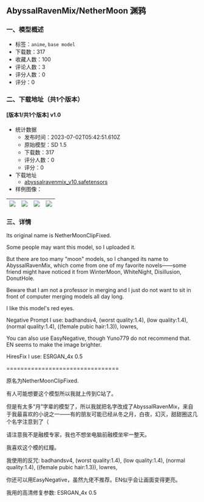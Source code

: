 ## AbyssalRavenMix/NetherMoon 渊鸦 
### 一、模型概述

- 标签：`anime`, `base model`
- 下载数：317
- 收藏人数：100
- 评论人数：3
- 评分人数：0
- 评分：0

### 二、下载地址（共1个版本）

#### [版本1/共1个版本] v1.0

- 统计数据
  - 发布时间：2023-07-02T05:42:51.610Z
  - 原始模型：SD 1.5
  - 下载数：317
  - 评分人数：0
  - 评分：0
- 下载地址
  - [abyssalravenmix_v10.safetensors](https://civitai.com/api/download/models/108426)
- 样例图像：

| <img src="https://image.civitai.com/xG1nkqKTMzGDvpLrqFT7WA/4fb218de-47c7-4871-9d46-9b5f94cf7033/width=450/1367999.jpeg" /> | <img src="https://image.civitai.com/xG1nkqKTMzGDvpLrqFT7WA/0c3f6e3c-fdc2-4883-b95d-94870927a595/width=450/1368017.jpeg" /> | <img src="https://image.civitai.com/xG1nkqKTMzGDvpLrqFT7WA/2a6f8c45-2075-47a5-a1e5-2d29af7a1fab/width=450/1368003.jpeg" /> | <img src="https://image.civitai.com/xG1nkqKTMzGDvpLrqFT7WA/f2744e0a-4fcb-40ff-b68b-2ac16a687581/width=450/1368000.jpeg" /> |
| ---- | ---- | ---- | ---- |


### 三、详情
<p>Its original name is NetherMoonClipFixed.</p><p>Some people may want this model, so I uploaded it.</p><p>But there are too many "moon" models, so I changed its name to AbyssalRavenMix, which come from one of my favorite novels——some friend might have noticed it from WinterMoon, WhiteNight, Disillusion, DonutHole.</p><p>Beware that I am not a professor in merging and I just do not want to sit in front of computer merging models all day long.</p><p>I like this model's red eyes.</p><p>Negative Prompt I use: badhandsv4, (worst quality:1.4), (low quality:1.4), (normal quality:1.4), ((female pubic hair:1.3)), lowres,</p><p>You can also use EasyNegative, though Yuno779 do not recommend that. EN seems to make the image brighter.</p><p>HiresFix I use: ESRGAN_4x 0.5</p><p>================================</p><p>原名为NetherMoonClipFixed.</p><p>有人可能想要这个模型所以我就上传到C站了。</p><p>但是有太多“月”字辈的模型了，所以我就把名字改成了AbyssalRavenMix，来自于我最喜欢的小说之一——有的朋友可能已经从冬之月，白夜，幻灭，甜甜圈这几个名字注意到了（</p><p>请注意我不是融模专家，我也不想坐电脑前融模坐牢一整天。</p><p>我喜欢这个模的红瞳。</p><p>我使用的反咒: badhandsv4, (worst quality:1.4), (low quality:1.4), (normal quality:1.4), ((female pubic hair:1.3)), lowres,</p><p>你还可以用EasyNegative，虽然九佬不推荐。EN似乎会让画面变得更亮。</p><p>我用的高清修复参数: ESRGAN_4x 0.5</p>